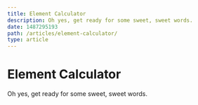 ```yaml
---
title: Element Calculator
description: Oh yes, get ready for some sweet, sweet words.
date: 1487295193
path: /articles/element-calculator/
type: article
---
```

# Element Calculator

Oh yes, get ready for some sweet, sweet words.

